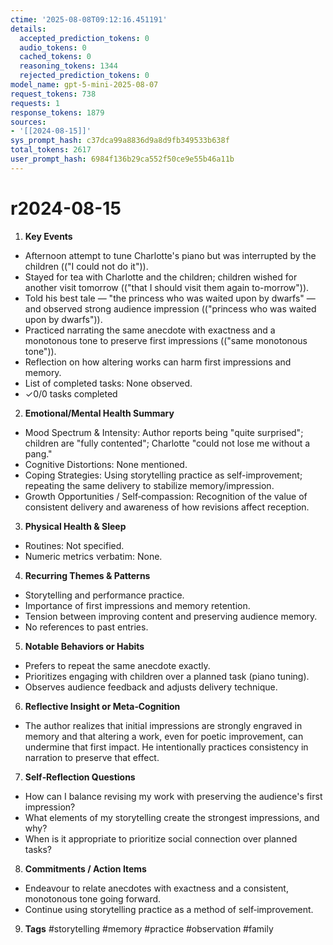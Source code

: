 ```yaml
---
ctime: '2025-08-08T09:12:16.451191'
details:
  accepted_prediction_tokens: 0
  audio_tokens: 0
  cached_tokens: 0
  reasoning_tokens: 1344
  rejected_prediction_tokens: 0
model_name: gpt-5-mini-2025-08-07
request_tokens: 738
requests: 1
response_tokens: 1879
sources:
- '[[2024-08-15]]'
sys_prompt_hash: c37dca99a8836d9a8d9fb349533b638f
total_tokens: 2617
user_prompt_hash: 6984f136b29ca552f50ce9e55b46a11b
---
```

# r2024-08-15

1. **Key Events**
- Afternoon attempt to tune Charlotte's piano but was interrupted by the children (("I could not do it")).
- Stayed for tea with Charlotte and the children; children wished for another visit tomorrow (("that I should visit them again to-morrow")).
- Told his best tale — "the princess who was waited upon by dwarfs" — and observed strong audience impression (("princess who was waited upon by dwarfs")).
- Practiced narrating the same anecdote with exactness and a monotonous tone to preserve first impressions (("same monotonous tone")).
- Reflection on how altering works can harm first impressions and memory.
- List of completed tasks: None observed.
- ✓0/0 tasks completed

2. **Emotional/Mental Health Summary**
- Mood Spectrum & Intensity: Author reports being "quite surprised"; children are "fully contented"; Charlotte "could not lose me without a pang."
- Cognitive Distortions: None mentioned.
- Coping Strategies: Using storytelling practice as self-improvement; repeating the same delivery to stabilize memory/impression.
- Growth Opportunities / Self‑compassion: Recognition of the value of consistent delivery and awareness of how revisions affect reception.

3. **Physical Health & Sleep**
- Routines: Not specified.
- Numeric metrics verbatim: None.

4. **Recurring Themes & Patterns**
- Storytelling and performance practice.
- Importance of first impressions and memory retention.
- Tension between improving content and preserving audience memory.
- No references to past entries.

5. **Notable Behaviors or Habits**
- Prefers to repeat the same anecdote exactly.
- Prioritizes engaging with children over a planned task (piano tuning).
- Observes audience feedback and adjusts delivery technique.

6. **Reflective Insight or Meta‑Cognition**
- The author realizes that initial impressions are strongly engraved in memory and that altering a work, even for poetic improvement, can undermine that first impact. He intentionally practices consistency in narration to preserve that effect.

7. **Self‑Reflection Questions**
- How can I balance revising my work with preserving the audience's first impression?
- What elements of my storytelling create the strongest impressions, and why?
- When is it appropriate to prioritize social connection over planned tasks?

8. **Commitments / Action Items**
- Endeavour to relate anecdotes with exactness and a consistent, monotonous tone going forward.
- Continue using storytelling practice as a method of self‑improvement.

9. **Tags**
#storytelling #memory #practice #observation #family